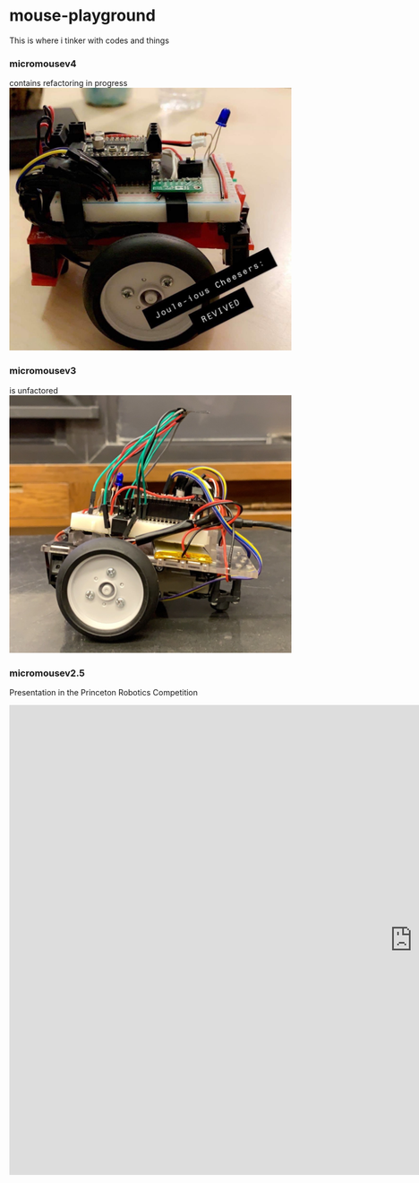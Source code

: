 # mouse-playground
This is where i tinker with codes and things



### micromousev4
contains refactoring in progress
![micromousev4](v4.JPG)


### micromousev3
is unfactored
![micromousev3](v3.JPG)


### micromousev2.5
Presentation in the Princeton Robotics Competition
<iframe src="https://docs.google.com/presentation/d/e/2PACX-1vRmKZZ2PW_-o9xLDN1NAsdW3hXzG4MQ08VfPEJ-5xF3u4-M8VZdmCVfXCXEKklHrAhLLdyRqovCXkUB/embed?start=false&loop=true&delayms=5000" frameborder="0" width="1440" height="839" allowfullscreen="true" mozallowfullscreen="true" webkitallowfullscreen="true"></iframe>
